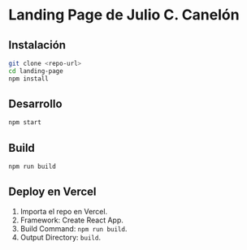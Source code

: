 # Landing Page de Julio C. Canelón

## Instalación
```bash
git clone <repo-url>
cd landing-page
npm install
```

## Desarrollo
```bash
npm start
```

## Build
```bash
npm run build
```

## Deploy en Vercel
1. Importa el repo en Vercel.
2. Framework: Create React App.
3. Build Command: `npm run build`.
4. Output Directory: `build`.
